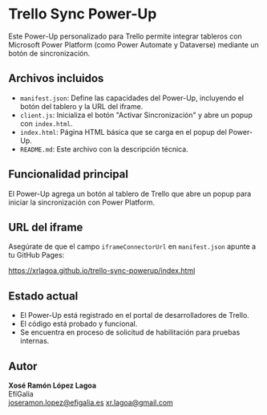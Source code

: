 # Trello Sync Power-Up

Este Power-Up personalizado para Trello permite integrar tableros con Microsoft Power Platform (como Power Automate y Dataverse) mediante un botón de sincronización.

## Archivos incluidos

- `manifest.json`: Define las capacidades del Power-Up, incluyendo el botón del tablero y la URL del iframe.
- `client.js`: Inicializa el botón "Activar Sincronización" y abre un popup con `index.html`.
- `index.html`: Página HTML básica que se carga en el popup del Power-Up.
- `README.md`: Este archivo con la descripción técnica.

## Funcionalidad principal

El Power-Up agrega un botón al tablero de Trello que abre un popup para iniciar la sincronización con Power Platform.

## URL del iframe

Asegúrate de que el campo `iframeConnectorUrl` en `manifest.json` apunte a tu GitHub Pages:

https://xrlagoa.github.io/trello-sync-powerup/index.html

## Estado actual

- El Power-Up está registrado en el portal de desarrolladores de Trello.
- El código está probado y funcional.
- Se encuentra en proceso de solicitud de habilitación para pruebas internas.

## Autor

**Xosé Ramón López Lagoa**  
EfíGalia  
joseramon.lopez@efigalia.es
xr.lagoa@gmail.com
